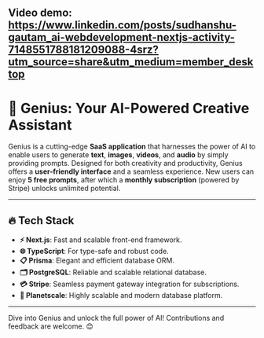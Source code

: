 ## Video demo: https://www.linkedin.com/posts/sudhanshu-gautam_ai-webdevelopment-nextjs-activity-7148551788181209088-4srz?utm_source=share&utm_medium=member_desktop

# 🧠 Genius: Your AI-Powered Creative Assistant  

Genius is a cutting-edge **SaaS application** that harnesses the power of AI to enable users to generate **text**, **images**, **videos**, and **audio** by simply providing prompts. Designed for both creativity and productivity, Genius offers a **user-friendly interface** and a seamless experience. New users can enjoy **5 free prompts**, after which a **monthly subscription** (powered by Stripe) unlocks unlimited potential.  

---

## 🔥 Tech Stack  

- **⚡ Next.js**: Fast and scalable front-end framework.  
- **🌐 TypeScript**: For type-safe and robust code.  
- **📋 Prisma**: Elegant and efficient database ORM.  
- **🗂️ PostgreSQL**: Reliable and scalable relational database.  
- **💳 Stripe**: Seamless payment gateway integration for subscriptions.  
- **🌟 Planetscale**: Highly scalable and modern database platform.  

---

Dive into Genius and unlock the full power of AI! Contributions and feedback are welcome. 😊
